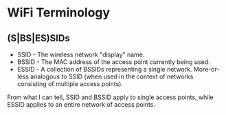 # WiFi Terminology

## (S|BS|ES)SIDs

* SSID - The wireless network "display" name.
* BSSID - The MAC address of the access point currently being used.
* ESSID - A collection of BSSIDs representing a single network. More-or-less analogous to SSID (when used in the context of networks consisting of multiple access points).

From what I can tell, SSID and BSSID apply to single access points, while ESSID applies to an entire network of access points.
